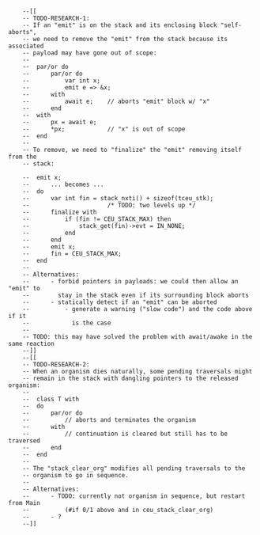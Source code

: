         --[[
        -- TODO-RESEARCH-1:
        -- If an "emit" is on the stack and its enclosing block "self-aborts",
        -- we need to remove the "emit" from the stack because its associated
        -- payload may have gone out of scope:
        --
        --  par/or do
        --      par/or do
        --          var int x;
        --          emit e => &x;
        --      with
        --          await e;    // aborts "emit" block w/ "x"
        --      end
        --  with
        --      px = await e;
        --      *px;            // "x" is out of scope
        --  end
        --
        -- To remove, we need to "finalize" the "emit" removing itself from the
        -- stack:

        --  emit x;
        --      ... becomes ...
        --  do
        --      var int fin = stack_nxti() + sizeof(tceu_stk);
        --                      /* TODO: two levels up */
        --      finalize with
        --          if (fin != CEU_STACK_MAX) then
        --              stack_get(fin)->evt = IN_NONE;
        --          end
        --      end
        --      emit x;
        --      fin = CEU_STACK_MAX;
        --  end
        --
        -- Alternatives:
        --      - forbid pointers in payloads: we could then allow an "emit" to
        --        stay in the stack even if its surrounding block aborts
        --      - statically detect if an "emit" can be aborted
        --          - generate a warning ("slow code") and the code above if it
        --            is the case
        --
        -- TODO: this may have solved the problem with await/awake in the same reaction
        --]]
        --[[
        -- TODO-RESEARCH-2:
        -- When an organism dies naturally, some pending traversals might
        -- remain in the stack with dangling pointers to the released organism:
        --
        --  class T with
        --  do
        --      par/or do
        --          // aborts and terminates the organism
        --      with
        --          // continuation is cleared but still has to be traversed
        --      end
        --  end
        --
        -- The "stack_clear_org" modifies all pending traversals to the
        -- organism to go in sequence.
        --
        -- Alternatives:
        --      - TODO: currently not organism in sequence, but restart from Main
        --          (#if 0/1 above and in ceu_stack_clear_org)
        --      - ?
        --]]

